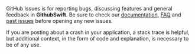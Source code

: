 GitHub Issues is for reporting bugs, discussing features and general feedback in **GithubSwift**. Be sure to check our [documentation](http://cocoadocs.org/docsets/GithubSwift), [FAQ](https://github.com/onmyway133/GithubSwift/wiki/FAQ) and [past issues](https://github.com/onmyway133/GithubSwift/issues?state=closed) before opening any new issues.

If you are posting about a crash in your application, a stack trace is helpful, but additional context, in the form of code and explanation, is necessary to be of any use.
